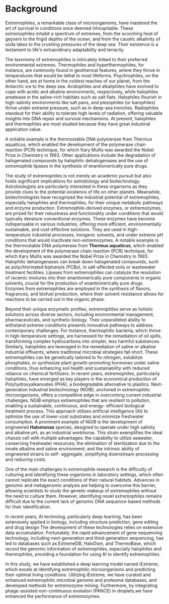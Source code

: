 # Background
Extremophiles, a remarkable class of microorganisms, have mastered the art of survival in conditions once deemed inhospitable. These extremophiles inhabit a spectrum of extremes, from the scorching heat of geysers to the frigid depths of the ocean, and from the caustic alkalinity of soda lakes to the crushing pressures of the deep sea. Their existence is a testament to life's extraordinary adaptability and tenacity.



The taxonomy of extremophiles is intricately linked to their preferred environmental extremes. Thermophiles and hyperthermophiles, for instance, are commonly found in geothermal features, where they thrive in temperatures that would be lethal to most lifeforms. Psychrophiles, on the other hand, are at home in the coldest reaches of our planet, from the Antarctic ice to the deep sea. Acidophiles and alkaliphiles have evolved to cope with acidic and alkaline environments, respectively, while halophiles areatease in the saline-rich habitats such as salt flats. Halophiles flourish in high-salinity environments like salt pans, and piezophiles (or barophiles) thrive under extreme pressure, such as in deep-sea trenches. Radiophiles standout for their ability to tolerate high levels of radiation, offering valuable insights into DNA repair and survival mechanisms. At present, halophiles and thermophiles are most studied because they have great industrial application value.



A notable example is the thermostable DNA polymerase from Thermus aquaticus, which enabled the development of the polymerase chain reaction (PCR) technique, for which Kary Mullis was awarded the Nobel Prize in Chemistry in  1993.  Other  applications include the degradation of halogenated compounds by halophilic  dehalogenases  and  the  use  of extremophile  lipases  in  the  synthesis  of enantiomerically pure drugs.



The study of extremophiles is not merely an academic pursuit but also holds significant implications for astrobiology and biotechnology. Astrobiologists are particularly interested in these organisms as they provide clues to the potential existence of life on other planets. Meanwhile, biotechnologists have recognized the industrial potential of extremophiles, especially halophiles and thermophiles, for their unique metabolic pathways  and  enzyme  production.  Extremophile-derived  enzymes,  or extremozymes, are prized for their robustness and functionality under conditions that would typically denature conventional enzymes. These enzymes have become indispensable in various industries, offering more efficient, environmentally sustainable, and cost-effective solutions. They are used in high-temperature industrial processes, inorganic solvents, and under extreme pH conditions that would inactivate non-extremozymes. A notable example is the thermostable DNA polymerase from **Thermus aquaticus**, which enabled the development of the polymerase chain reaction (PCR) technique, for which Kary Mullis was awarded the Nobel Prize in Chemistry in 1993. Halophilic dehalogenases can break down halogenated compounds, such as polychlorinated biphenyls (PCBs), in salt-affected soils or wastewater treatment facilities. Lipases from extremophiles can catalyze the resolution of racemic mixtures into their enantiomerically pure components in organic solvents, crucial for the production of enantiomerically pure drugs.  Enzymes from extremophiles are employed in the synthesis of flavors, fragrances, and biofuel production, where their solvent resistance allows for reactions to be carried out in the organic phase.



Beyond their unique enzymatic profiles, extremophiles serve as holistic solutions across diverse sectors, including environmental management, pharmaceuticals, and synthetic biology. Their  unparalleled ability to withstand extreme conditions presents innovative pathways to address contemporary challenges. For instance, thermophilic bacteria, which thrive in high-temperature settings, are harnessed for the remediation of oil spills, transforming complex hydrocarbons into simpler, less harmful substances. Similarly, halophiles are leveraged in the remediation of saline or alkaline industrial effluents, where traditional microbial strategies fall short. These extremophiles can be genetically  tailored  to  fix  nitrogen,  solubilize  phosphates, or synthesize  plant growth-promoting  hormones under saline conditions, thus enhancing soil health and sustainability with reduced reliance on chemical fertilizers. In recent years, extremophiles, particularly halophiles, have emerged as key  players in the economical production of Polyhydroxyalkanoates (PHA), a biodegradable alternative to  plastics.  Next-generation   industrial   biotechnology   (NGIB),   anchored   in   extremophilic  microorganisms,  offers  a  competitive  edge in overcoming current industrial challenges.  NGIB employs extremophiles that are resilient to pollution, enabling a sustainable, continuous, and energy- efficient biological treatment process. This approach utilizes artificial intelligence (AI) to optimize the use of lower-cost substrates and minimize freshwater consumption. A prominent example of NGIB is  the development of engineered **Halomonas** species, designed to operate under high salinity and alkaline pH, as an industrial workhorse. This strain exemplifies the ideal chassis cell with multiple advantages: the capability to utilize seawater, conserving freshwater resources; the elimination of sterilization due to the innate alkaline and saline environment; and the intrinsic ability of engineered strains to self- aggregate, simplifying downstream processing and reducing costs.



One of the main challenges in extremophile research is the difficulty of culturing and identifying these organisms in laboratory settings, which often cannot replicate the exact conditions of their natural habitats. Advances in genomic and metagenomic analysis are helping to overcome this barrier, allowing scientists to study the genetic makeup of extremophiles without the need to culture them. However, identifying novel extremophiles remains difficult due to the current lack of genomic DNA sequence-based methods for their identification.



In recent years, AI technolog, particularly deep learning, has been extensively applied in biology, including structure prediction, gene editing   and  drug design The development of  these technologies  relies  on  extensive  data  accumulation.  Fortunately,  the  rapid advancement of  gene sequencing technology,  including next-generation and third-generation sequencing, has led to databases such as ExtremeDB, HaloDom, and ThermoBase, which record the genomic information of extremophiles, especially halophiles and thermophiles, providing a foundation for using AI to identify extremophiles.



In this study, we have established a deep learning model named iExtreme, which excels at identifying extremophilic microorganisms and predicting their optimal living conditions. Utilizing iExtreme, we have curated and enhanced extremophilic microbial genome and proteome databases, and developed methods for extremozyme mining. Furthermore, by integrating phage-assisted non-continuous evolution (PANCE)  in droplets,we have enhanced the performance of extremozymes.
